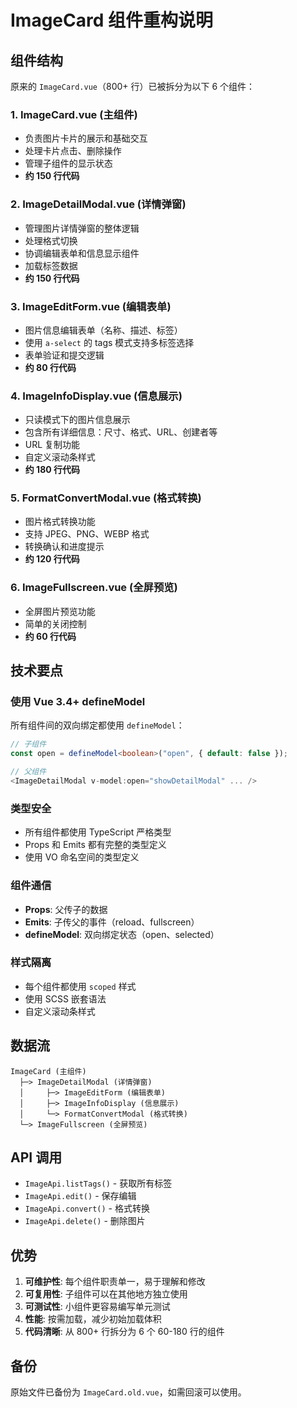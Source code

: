 # ImageCard 组件重构说明

## 组件结构

原来的 `ImageCard.vue`（800+ 行）已被拆分为以下 6 个组件：

### 1. **ImageCard.vue** (主组件)
- 负责图片卡片的展示和基础交互
- 处理卡片点击、删除操作
- 管理子组件的显示状态
- **约 150 行代码**

### 2. **ImageDetailModal.vue** (详情弹窗)
- 管理图片详情弹窗的整体逻辑
- 处理格式切换
- 协调编辑表单和信息显示组件
- 加载标签数据
- **约 150 行代码**

### 3. **ImageEditForm.vue** (编辑表单)
- 图片信息编辑表单（名称、描述、标签）
- 使用 `a-select` 的 tags 模式支持多标签选择
- 表单验证和提交逻辑
- **约 80 行代码**

### 4. **ImageInfoDisplay.vue** (信息展示)
- 只读模式下的图片信息展示
- 包含所有详细信息：尺寸、格式、URL、创建者等
- URL 复制功能
- 自定义滚动条样式
- **约 180 行代码**

### 5. **FormatConvertModal.vue** (格式转换)
- 图片格式转换功能
- 支持 JPEG、PNG、WEBP 格式
- 转换确认和进度提示
- **约 120 行代码**

### 6. **ImageFullscreen.vue** (全屏预览)
- 全屏图片预览功能
- 简单的关闭控制
- **约 60 行代码**

## 技术要点

### 使用 Vue 3.4+ defineModel
所有组件间的双向绑定都使用 `defineModel`：

```typescript
// 子组件
const open = defineModel<boolean>("open", { default: false });

// 父组件
<ImageDetailModal v-model:open="showDetailModal" ... />
```

### 类型安全
- 所有组件都使用 TypeScript 严格类型
- Props 和 Emits 都有完整的类型定义
- 使用 VO 命名空间的类型定义

### 组件通信
- **Props**: 父传子的数据
- **Emits**: 子传父的事件（reload、fullscreen）
- **defineModel**: 双向绑定状态（open、selected）

### 样式隔离
- 每个组件都使用 `scoped` 样式
- 使用 SCSS 嵌套语法
- 自定义滚动条样式

## 数据流

```
ImageCard (主组件)
  ├─> ImageDetailModal (详情弹窗)
  │     ├─> ImageEditForm (编辑表单)
  │     ├─> ImageInfoDisplay (信息展示)
  │     └─> FormatConvertModal (格式转换)
  └─> ImageFullscreen (全屏预览)
```

## API 调用
- `ImageApi.listTags()` - 获取所有标签
- `ImageApi.edit()` - 保存编辑
- `ImageApi.convert()` - 格式转换
- `ImageApi.delete()` - 删除图片

## 优势

1. **可维护性**: 每个组件职责单一，易于理解和修改
2. **可复用性**: 子组件可以在其他地方独立使用
3. **可测试性**: 小组件更容易编写单元测试
4. **性能**: 按需加载，减少初始加载体积
5. **代码清晰**: 从 800+ 行拆分为 6 个 60-180 行的组件

## 备份

原始文件已备份为 `ImageCard.old.vue`，如需回滚可以使用。
